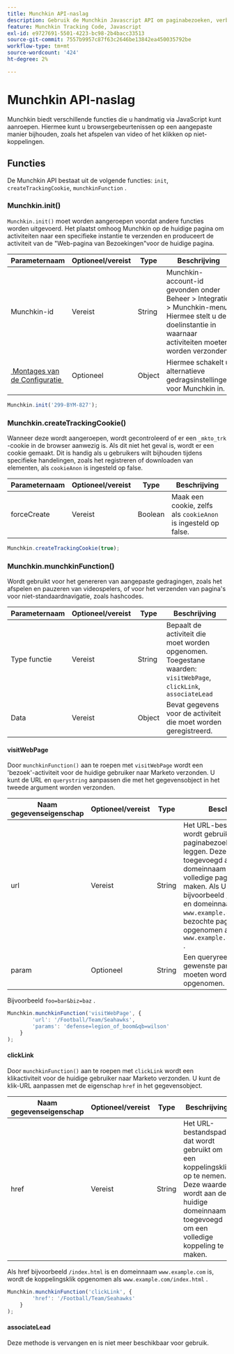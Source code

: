 ```yaml
---
title: Munchkin API-naslag
description: Gebruik de Munchkin Javascript API om paginabezoeken, verbindingskliks, en douanegebeurtenissen met init te volgen, createTrackingCookie, en munchkinFunction methodes.
feature: Munchkin Tracking Code, Javascript
exl-id: e9727691-5501-4223-bc98-2b4bacc33513
source-git-commit: 7557b9957c87f63c2646be13842ea450035792be
workflow-type: tm+mt
source-wordcount: '424'
ht-degree: 2%

---
```


# Munchkin API-naslag

Munchkin biedt verschillende functies die u handmatig via JavaScript kunt aanroepen. Hiermee kunt u browsergebeurtenissen op een aangepaste manier bijhouden, zoals het afspelen van video of het klikken op niet-koppelingen.

## Functies

De Munchkin API bestaat uit de volgende functies: `init`, `createTrackingCookie`, `munchkinFunction` .

<a name="munchkin_init"></a>

### Munchkin.init()

`Munchkin.init()` moet worden aangeroepen voordat andere functies worden uitgevoerd. Het plaatst omhoog Munchkin op de huidige pagina om activiteiten naar een specifieke instantie te verzenden en produceert de activiteit van de &quot;Web-pagina van Bezoekingen&quot;voor de huidige pagina.

| Parameternaam | Optioneel/vereist | Type | Beschrijving |
| --- | --- | --- | --- |
| Munchkin-id | Vereist | String | Munchkin-account-id gevonden onder Beheer > Integratie > Munchkin-menu. Hiermee stelt u de doelinstantie in waarnaar activiteiten moeten worden verzonden. |
| [&#x200B; Montages van de Configuratie &#x200B;](configuration.md) | Optioneel | Object | Hiermee schakelt u alternatieve gedragsinstellingen voor Munchkin in. |

```javascript
Munchkin.init('299-BYM-827');
```

### Munchkin.createTrackingCookie()

Wanneer deze wordt aangeroepen, wordt gecontroleerd of er een `_mkto_trk` -cookie in de browser aanwezig is. Als dit niet het geval is, wordt er een cookie gemaakt. Dit is handig als u gebruikers wilt bijhouden tijdens specifieke handelingen, zoals het registreren of downloaden van elementen, als `cookieAnon` is ingesteld op false.

| Parameternaam | Optioneel/vereist | Type | Beschrijving |
| --- | --- | --- | --- |
| forceCreate | Vereist | Boolean | Maak een cookie, zelfs als `cookieAnon` is ingesteld op false. |

```javascript
Munchkin.createTrackingCookie(true);
```

### Munchkin.munchkinFunction()

Wordt gebruikt voor het genereren van aangepaste gedragingen, zoals het afspelen en pauzeren van videospelers, of voor het verzenden van pagina&#39;s voor niet-standaardnavigatie, zoals hashcodes.

| Parameternaam | Optioneel/vereist | Type | Beschrijving |
| --- | --- | --- | --- |
| Type functie | Vereist | String | Bepaalt de activiteit die moet worden opgenomen. Toegestane waarden: `visitWebPage`, `clickLink`, `associateLead` |
| Data | Vereist | Object | Bevat gegevens voor de activiteit die moet worden geregistreerd. |

#### visitWebPage

Door `munchkinFunction()` aan te roepen met `visitWebPage` wordt een &#39;bezoek&#39;-activiteit voor de huidige gebruiker naar Marketo verzonden. U kunt de URL en `querystring` aanpassen die met het gegevensobject in het tweede argument worden verzonden.

| Naam gegevenseigenschap | Optioneel/vereist | Type | Beschrijving |
| --- | --- | --- | --- |
| url | Vereist | String | Het URL-bestandspad dat wordt gebruikt om een paginabezoek vast te leggen.  Deze waarde wordt toegevoegd aan de huidige domeinnaam om een volledige paginanaam te maken. Als URL bijvoorbeeld `/index.html` is en domeinnaam `www.example.com` , wordt de bezochte pagina opgenomen als `www.example.com/index.html` . |
| param | Optioneel | String | Een queryreeks met de gewenste parameters die moeten worden opgenomen. |

Bijvoorbeeld `foo=bar&biz=baz` .

```javascript
Munchkin.munchkinFunction('visitWebPage', {
        'url': '/Football/Team/Seahawks',
        'params': 'defense=legion_of_boom&qb=wilson'
    }
);
```

#### clickLink

Door `munchkinFunction()` aan te roepen met `clickLink` wordt een klikactiviteit voor de huidige gebruiker naar Marketo verzonden. U kunt de klik-URL aanpassen met de eigenschap `href` in het gegevensobject.

| Naam gegevenseigenschap | Optioneel/vereist | Type | Beschrijving |
| --- | --- | --- | --- |
| href | Vereist | String | Het URL-bestandspad dat wordt gebruikt om een koppelingsklik op te nemen. Deze waarde wordt aan de huidige domeinnaam toegevoegd om een volledige koppeling te maken. |

Als href bijvoorbeeld `/index.html` is en domeinnaam `www.example.com` is, wordt de koppelingsklik opgenomen als `www.example.com/index.html` .

```javascript
Munchkin.munchkinFunction('clickLink', {
        'href': '/Football/Team/Seahawks'
    }
);
```

#### associateLead

Deze methode is vervangen en is niet meer beschikbaar voor gebruik.
